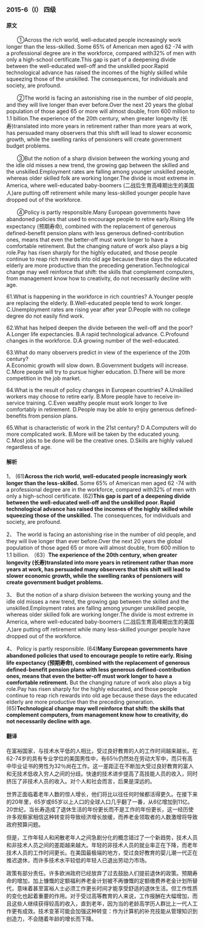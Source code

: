 ### 2015-6（Ⅰ） 四级

#### 原文

　　①Across the rich world, well-educated people increasingly work longer than the less-skilled. Some 65% of American men aged 62 -74 with a professional degree are in the workforce, compared with32% of men with only a high-school certificate.This gap is part of a deepening divide between the well-educated well-off and the unskilled poor.Rapid technological advance has raised the incomes of the highly skilled while squeezing those of the unskilled. The consequences, for individuals and society, are profound.

　　②The world is facing an astonishing rise in the number of old people, and they will live longer than ever before.Over the next 20 years the global population of those aged 65 or more will almost double, from 600 million to 1.1 billion.The experience of the 20th century, when greater longevity (长寿)translated into more years in retirement rather than more years at work, has persuaded many observers that this shift will lead to slower economic growth, while the swelling ranks of pensioners will create government budget problems. 

　　③But the notion of a sharp division between the working young and the idle old misses a new trend, the growing gap between the skilled and the unskilled.Employment rates are falling among younger unskilled people, whereas older skilled folk are working longer.The divide is most extreme in America, where well-educated baby-boomers (二战后生育高峰期出生的美国人)are putting off retirement while many less-skilled younger people have dropped out of the workforce.

　　④Policy is partly responsible.Many European governments have abandoned policies that used to encourage people to retire early.Rising life expectancy (预期寿命), combined with the replacement of generous defined-benefit pension plans with less generous defined-contribution ones, means that even the better-off must work longer to have a comfortable retirement. But the changing nature of work also plays a big role.Pay has risen sharply for the highly educated, and those people continue to reap rich rewards into old age because these days the educated elderly are more productive than the preceding generation.Technological change may well reinforce that shift: the skills that complement computers, from management know how to creativity, do not necessarily decline with age.


61.What is happening in the workforce in rich countries?
A.Younger people are replacing the elderly.
B.Well-educated people tend to work longer.
C.Unemployment rates are rising year after year
D.People with no college degree do not easily find work.

62.What has helped deepen the divide between the well-off and the poor?
A.Longer life expectancies.
B.A rapid technological advance.
C.Profound changes in the workforce.
D.A growing number of the well-educated.

63.What do many observers predict in view of the experience of the 20th century?			
A.Economic growth will slow down.
B.Government budgets will increase.
C.More people will try to pursue higher education.
D.There will be more competition in the job market.

64.What is the result of policy changes in European countries? 
A.Unskilled workers may choose to retire early.
B.More people have to receive in-service training.
C.Even wealthy people must work longer to live comfortably in retirement.
D.People may be able to enjoy generous defined-benefits from pension plans.

65.What is characteristic of work in the 21st century?									D
A.Computers will do more complicated work.
B.More will be taken by the educated young.
C.Most jobs to be done will be the creative ones.
D.Skills are highly valued regardless of age.

#### 解析

1、	(61)**Across the rich world, well-educated people increasingly work longer than the less-skilled.** Some 65% of American men aged 62 -74 with a professional degree are in the workforce, compared with32% of men with only a high-school certificate. (62)**This gap is part of a deepening divide between the well-educated well-off and the unskilled poor. Rapid technological advance has raised the incomes of the highly skilled while squeezing those of the unskilled.** The consequences, for individuals and society, are profound.

2、 The world is facing an astonishing rise in the number of old people, and they will live longer than ever before.Over the next 20 years the global population of those aged 65 or more will almost double, from 600 million to 1.1 billion. （63）**The experience of the 20th century, when greater longevity (长寿)translated into more years in retirement rather than more years at work, has persuaded many observers that this shift will lead to slower economic growth, while the swelling ranks of pensioners will create government budget problems.** 

3、	But the notion of a sharp division between the working young and the idle old misses a new trend, the growing gap between the skilled and the unskilled.Employment rates are falling among younger unskilled people, whereas older skilled folk are working longer.The divide is most extreme in America, where well-educated baby-boomers (二战后生育高峰期出生的美国人)are putting off retirement while many less-skilled younger people have dropped out of the workforce.

4、	Policy is partly responsible. (64)**Many European governments have abandoned policies that used to encourage people to retire early. Rising life expectancy (预期寿命), combined with the replacement of generous defined-benefit pension plans with less generous defined-contribution ones, means that even the better-off must work longer to have a comfortable retirement.** But the changing nature of work also plays a big role.Pay has risen sharply for the highly educated, and those people continue to reap rich rewards into old age because these days the educated elderly are more productive than the preceding generation. (65)**Technological change may well reinforce that shift: the skills that complement computers, from management know how to creativity, do not necessarily decline with age.**


#### 翻译

在富裕国家，与技术水平低的人相比，受过良好教育的人的工作时间越来越长。在62-74岁的具有专业学位的美国男性中，有65％仍然处在劳动大军中，而只有高中毕业证书的男性为32％尚在工作。这一差距正在不断加大受过良好教育的富人和无技术低收入穷人之间的分歧。快速的技术进步提高了高技能人员的收入，同时挤压了非技术人员的收入。对个人和社会而言，后果是深远的。

世界正面临着老年人数的惊人增长，他们将比以往任何时候都活得更久。在接下来的20年里，65岁或65岁以上人口的全球人口几乎翻了一番，从6亿增加到11亿。 20世纪，当长寿造成了退休生活的年份更长而不是工作的年份更长，这一经历使许多观察家相信这种转变将导致经济增长放缓，而养老金领取者的人数激增将导致政府预算问题。

但是，工作年轻人和闲散老年人之间急剧分化的概念错过了一个新趋势，技术人员和非技术人员之间的差距越来越大。年轻的非技术人员的就业率正在下降，而老年技术人员的工作时间更长。在美国最极端的地方，受过良好教育的婴儿潮一代正在推迟退休，而许多技术水平较低的年轻人已退出劳动力市场。

政策有部分责任。许多欧洲政府已经放弃了过去鼓励人们提前退休的政策。预期寿命的增加，加上慷慨的定额福利养老金计划被不再慷慨的定额缴费养老金计划所替代，意味着甚至富裕人士必须工作更长时间才能享受舒适的退休生活。但工作性质的变化也起着重要的作用。对于受过高等教育的人来说，工作报酬在大幅增加，而且这些人继续获得较高的收入，直到老年，因为当的老龄高学历人群比上一代人工作更有成效。技术变革可能会加强这种转变：作为计算机的补充技能从管理知识到创造力，不会随着年龄的增长而下降。
